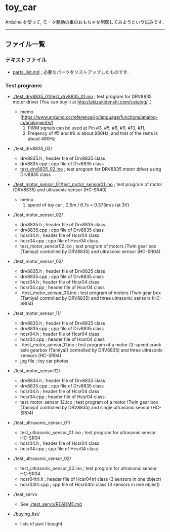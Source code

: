 # toy_car
Arduino を使って, モータ駆動の車のおもちゃを制御してみようという試みです.

***

## ファイル一覧
### テキストファイル
- [parts_list.md](./parts_list.md) ; 必要なパーツをリストアップしたものです.

### Test programs
- [./test_drv8835_01/test_drv8835_01.ino](./test_drv8835_01/test_drv8835.ino) ; test program for DRV8835 motor driver (You can buy it at http://akizukidenshi.com/catalog/ .)
  - memo (https://www.arduino.cc/reference/jp/language/functions/analog-io/analogwrite/)
    1. PWM signals can be used at Pin #3, #5, #6, #9, #10, #11.
    2. Freqency of #5 and #6 is about 980Hz, and that of the rests is about 490Hz.


- ./test_drv8835_02/
  - drv8835.h ; header file of Drv8835 class
  - drv8835.cpp ; cpp file of Drv8835 class
  - [test_drv8835_02.ino](./test_drv8835_02/test_drv8835_02.ino) ; test program for DRV8835 motor driver using Drv8835 class

- [./test_motor_sensor_01/test_motor_sensor01.ino](./test_motor_sensor_01/test_motor_sensor01.ino) ; test program of motor (DRV8835) and ultrasonic sensor (HC-SR40)
  - memo
    1. speed of toy car ; 2.5m / 6.7s = 0.373m/s (at 3V)

- ./test_motor_sensor_02/
  - drv8835.h ; header file of Drv8835 class
  - drv8835.cpp ; cpp file of Drv8835 class
  - hcsr04.h ; header file of Hcsr04 class
  - hcsr04.cpp ; cpp file of Hcsr04 class
  - test_motor_sensor02.ico ; test program of motors (Twin gear box (Tamiya) controlled by DRV8835) and ultrasonic sensor (HC-SR04)

- ./test_motor_sensor_03/
  - drv8835.h ; header file of Drv8835 class
  - drv8835.cpp ; cpp file of Drv8835 class
  - hcsr04.h ; header file of Hcsr04 class
  - hcsr04.cpp ; header file of Hcsr04 class
  - ./test_motor_sensor_03.ino ; test program of motors (Twin gear box (Tamiya) controlled by DRV8835) and three ultrasonic sensors (HC-SR04)

- ./test_motor_sensor_11/
  - drv8835.h ; header file of Drv8835 class
  - drv8835.cpp ; cpp file of Drv8835 class
  - hcsr04.h ; header file of Hcsr04 class
  - hcsr04.cpp ; header file of Hcsr04 class
  - ./test_motor_sensor_11.ino ; test program of a motor (3-speed crank axle gearbox (Tamiya)) controlled by DRV8835) and three ultrasonic sensors (HC-SR04)
  - jpg file ; toy car photos

- ./test_motor_sensor12/
  - drv8835.h ; header file of Drv8835 class
  - drv8835.cpp ; cpp file of Drv8835 class
  - hcsr04.h ; header file of Hcsr04 class
  - hcsr04.cpp ; header file of Hcsr04 class
  - test_motor_sensor_12.ico ; test program of a motor (Twin gear box (Tamiya) controlled by DRV8835) and single ultrasonic sensor (HC-SR04)

- ./test_ultrasonic_sensor_01/
  - test_ultrasonic_sensor_01.ino ; test program for ultrasonic sensor HC-SR04
  - hcsr04.h ; header file of Hcsr04 class
  - hcsr04.cpp ; cpp file of Hcsr04 class

- ./test_ultrasonic_sensor_02/
  - test_ultrasonic_sensor_02.ino ; test program for ultrasonic sensor HC-SR04
  - hcsr04tri.h ; header file of Hcsr04tri class (3 sensors in one object)
  - hcsr04tri.cpp ; cpp file of Hcsr04tri class (3 sensors in one object)

- ./test_servo
  - See [./test_servo/README.md](./test_servo/README.md)

- ./buying_list/
  - lists of part I bought
